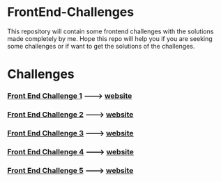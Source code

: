 # FrontEnd-Challenges

This repository will contain some frontend challenges with the solutions made completely by me. Hope this repo will help you if you are seeking some challenges or if want to get the solutions of the challenges.

# Challenges
### [Front End Challenge 1](https://github.com/anschy/FrontEnd-Challenges/tree/main/challenge1) ---> [website](https://bit.ly/3bgTbXe)
### [Front End Challenge 2](https://github.com/anschy/FrontEnd-Challenges/tree/main/challenge2) ---> [website](https://bit.ly/2JSNNyf)
### [Front End Challenge 3](https://github.com/anschy/FrontEnd-Challenges/tree/main/challenge3) ---> [website](https://bit.ly/35lIgYp)
### [Front End Challenge 4](https://github.com/anschy/FrontEnd-Challenges/tree/main/challenge4) ---> [website](https://bit.ly/3bxiEMh)
### [Front End Challenge 5](https://github.com/anschy/FrontEnd-Challenges/tree/main/challenge5) ---> [website](https://bit.ly/3qk5OFi)

